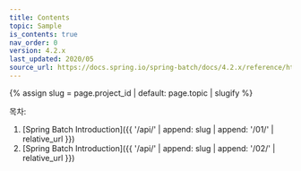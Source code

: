 ```yaml
---
title: Contents
topic: Sample
is_contents: true
nav_order: 0
version: 4.2.x
last_updated: 2020/05
source_url: https://docs.spring.io/spring-batch/docs/4.2.x/reference/html/
---
```


{% assign slug = page.project_id | default: page.topic | slugify %}

목차:
1. [Spring Batch Introduction]({{ '/api/' | append: slug | append: '/01/' | relative_url }})
2. [Spring Batch Introduction]({{ '/api/' | append: slug | append: '/02/' | relative_url }})
